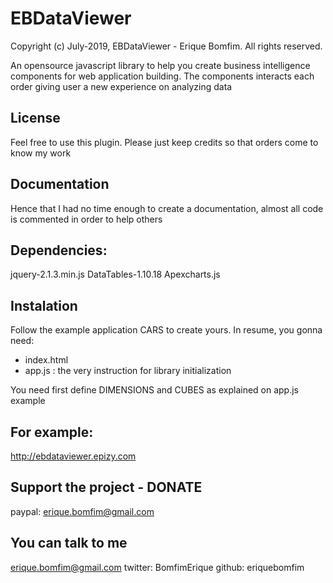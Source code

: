 EBDataViewer
==================================================================================

Copyright (c) July-2019, EBDataViewer - Erique Bomfim. All rights reserved.

An opensource javascript library to help you create business intelligence components
for web application building. The components interacts each order giving user a new
experience on analyzing data

## License

Feel free to use this plugin. Please just keep credits so that orders come to know my work


## Documentation

Hence that I had no time enough to create a documentation, almost all code is commented in order to help others


## Dependencies:

jquery-2.1.3.min.js
DataTables-1.10.18
Apexcharts.js


## Instalation

Follow the example application CARS to create yours.
In resume, you gonna need:

- index.html
- app.js  :  the very instruction for library initialization

You need first define DIMENSIONS and CUBES as explained on app.js example


## For example:

http://ebdataviewer.epizy.com


## Support the project - DONATE

paypal: erique.bomfim@gmail.com



## You can talk to me

erique.bomfim@gmail.com
twitter: BomfimErique
github: eriquebomfim
